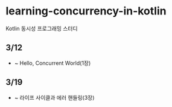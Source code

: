 # learning-concurrency-in-kotlin
Kotlin 동시성 프로그래밍 스터디

## 3/12
* ~ Hello, Concurrent World(1장)

## 3/19
* ~ 라이프 사이클과 에러 핸들링(3장)
